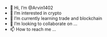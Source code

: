 - 👋 Hi, I’m @Arvin1402
- 👀 I’m interested in crypto
- 🌱 I’m currently learning trade and blockchain
- 💞️ I’m looking to collaborate on ...
- 📫 How to reach me ...

<!---
Arvin1402/Arvin1402 is a ✨ special ✨ repository because its `README.md` (this file) appears on your GitHub profile.
You can click the Preview link to take a look at your changes.
--->
